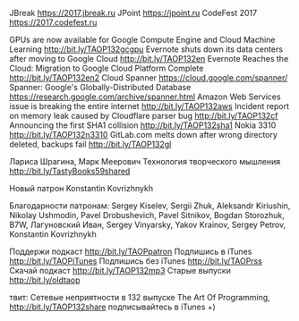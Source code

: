 
JBreak https://2017.jbreak.ru
JPoint https://jpoint.ru
CodeFest 2017 https://2017.codefest.ru

GPUs are now available for Google Compute Engine and Cloud Machine Learning http://bit.ly/TAOP132gcgpu
Evernote shuts down its data centers after moving to Google Cloud http://bit.ly/TAOP132en
Evernote Reaches the Cloud: Migration to Google Cloud Platform Complete http://bit.ly/TAOP132en2
Cloud Spanner https://cloud.google.com/spanner/
Spanner: Google's Globally-Distributed Database https://research.google.com/archive/spanner.html
Amazon Web Services issue is breaking the entire internet http://bit.ly/TAOP132aws
Incident report on memory leak caused by Cloudflare parser bug http://bit.ly/TAOP132cf
Announcing the first SHA1 collision http://bit.ly/TAOP132sha1
Nokia 3310 http://bit.ly/TAOP132n3310
GitLab.com melts down after wrong directory deleted, backups fail http://bit.ly/TAOP132gl

Лариса Шрагина, Марк Меерович Технология творческого мышления http://bit.ly/TastyBooks59shared


Новый патрон Konstantin Kovrizhnykh

Благодарности патронам: Sergey Kiselev, Sergii Zhuk, Aleksandr Kiriushin, Nikolay Ushmodin, Pavel Drobushevich, Pavel Sitnikov, Bogdan Storozhuk, B7W, Лагуновский Иван, Sergey Vinyarsky, Yakov Krainov, Sergey Petrov, Konstantin Kovrizhnykh

Поддержи подкаст http://bit.ly/TAOPpatron
Подпишись в iTunes http://bit.ly/TAOPiTunes
Подпишись без iTunes http://bit.ly/TAOPrss
Скачай подкаст http://bit.ly/TAOP132mp3
Старые выпуски http://bit.ly/oldtaop

твит: 
Сетевые неприятности в 132 выпуске The Art Of Programming, http://bit.ly/TAOP132share  подписывайтесь в iTunes +)